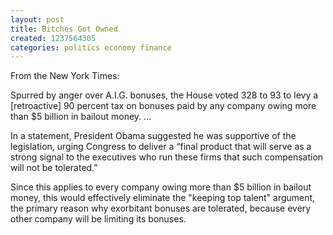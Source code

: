 ```yaml
---
layout: post
title: Bitches Got Owned
created: 1237564305
categories: politics economy finance
---
```

From the New York Times:

  Spurred by anger over A.I.G. bonuses, the House voted 328 to 93 to levy a \[retroactive\] 90 percent tax on bonuses paid by any company owing more than $5 billion in bailout money.
  ...

  In a statement, President Obama suggested he was supportive of the legislation, urging Congress to deliver a “final product that will serve as a strong signal to the executives who run these firms that such compensation will not be tolerated.”

Since this applies to every company owing more than $5 billion in bailout money, this would effectively eliminate the "keeping top talent" argument, the primary reason why exorbitant bonuses are tolerated, because every other company will be limiting its bonuses.
